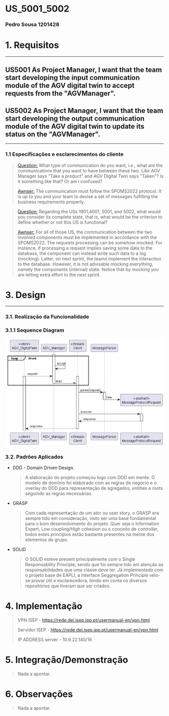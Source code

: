 # US_5001_5002
### Pedro Sousa 1201428

# 1. Requisitos
_____
**US5001** As Project Manager, I want that the team start developing the input communication module of the AGV digital twin to accept requests from the "AGVManager".
--
**US5002** As Project Manager, I want that the team start developing the output communication module of the AGV digital twin to update its status on the "AGVManager".
--

--------
### 1.1 Especificações e esclarecimentos do cliente

> [Question:]()
> What type of communication do you want, i.e., what are the communications that you want to have between these two. Like AGV Manager says "Take a product" and AGV Digital Twin says "Taken"? Is it something like that? Or am i confused?
>
> [Awnser:]()
>The communication must follow the SPOMS2022 protocol.
>It is up to you and your team to devise a set of messages fulfilling the business requirements properly.

> [Question:]()
>Regarding the USs 1901,4001, 5001, and 5002, what would you consider its complete state, that is, what would be the criterion to define whether or not this US is functional?
>
> [Awnser:]()
>For all of those US, the communication between the two involved components must be implemented in accordance with the SPOMS2022. The requests processing can be somehow mocked. For instance, if processing a request implies saving some data to the database, the component can instead write such data to a log (mocking). Latter, on next sprint, the teams implement the interaction to the database.
>However, it is not advisable mocking everything, namely the components (internal) state. Notice that by mocking you are letting extra effort to the next sprint.
>


# 3. Design
_____


### 3.1. Realização da Funcionalidade


### 3.1.1 Sequence Diagram


![US_5002_SD.png](US_5002_SD.png)

### 3.2. Padrões Aplicados

* DDD - Domain Driven Design.
  >A elaboração do projeto começou logo com DDD em mente. O modelo de domínio foi elaborado com as regras de negócio e o overlay do DDD para representação de agregados, entities e roots seguindo as regras necessárias.

* GRASP
  >Com cada representação de um ator ou user story, o GRASP era sempre tido em consideração, visto ser uma base fundamental para o bom desenvolvimento do projeto.
  > Quer seja o Information Expert, Low coupling/High cohesion ou o conceito de controller, todos estes princípios estão bastante presentes na mente dos elementos do grupo.

* SOLID
  > O SOLID esteve present principalmente com o Single Responsability Principle, sendo que foi sempre tido em atenção as responsabilidades que uma classe deve ter.
  >Já implementado com o projeto base de EAPLI, a Interface Seggregation Principle veio-se provar útil e esclarecedora, tendo em conta os diversos repositórios que tiveram que ser criados.




# 4. Implementação


> VPN ISEP - 
> https://rede.dei.isep.ipp.pt/usermanual-en/vpn.html
> 
> Servidor ISEP - 
> https://rede.dei.isep.ipp.pt/usermanual-en/vpn.html
> 
> IP ADDRESS server - 10.9.22.140/16
>
> 

# 5. Integração/Demonstração

> Nada a apontar.

# 6. Observações

> Nada a apontar.


